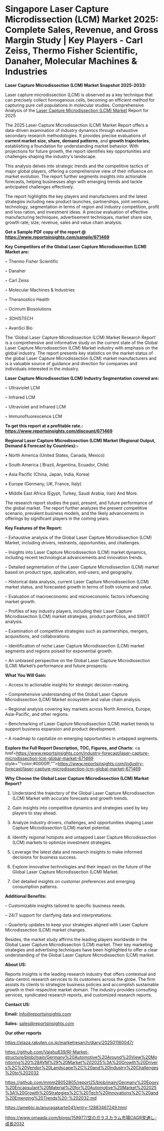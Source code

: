 # Singapore Laser Capture Microdissection (LCM) Market 2025: Complete Sales, Revenue, and Gross Margin Study | Key Players - Carl Zeiss, Thermo Fisher Scientific, Danaher, Molecular Machines & Industries

<strong>Laser Capture Microdissection (LCM) Market Snapshot 2025-2033:</strong>

Laser capture microdissection (LCM) is observed as a key technique that can precisely collect homogenous cells, becoming an efficient method for capturing pure cell populations in molecular studies. Comprehensive Analysis of the <a href=https://www.reportsinsights.com/sample/671469>Laser Capture Microdissection (LCM) Market</a> Report for 2025

The 2025 Laser Capture Microdissection (LCM) Market Report offers a data-driven examination of industry dynamics through exhaustive secondary research methodologies. It provides precise evaluations of <strong>current market size, share, demand patterns</strong>, and <strong>growth trajectories</strong>, establishing a foundation for understanding market behavior. With projections for future growth, the report identifies key opportunities and challenges shaping the industry's landscape.

This analysis delves into strategic trends and the competitive tactics of major global players, offering a comprehensive view of their influence on market evolution. The report further segments insights into actionable forecasts, helping businesses align with emerging trends and tackle anticipated challenges effectively.

The report highlights the key players and manufacturers and the latest strategies including new product launches, partnerships, joint ventures, technology, segmentation in terms of region and industry competition, profit and loss ration, and investment ideas. A precise evaluation of effective manufacturing techniques, advertisement techniques, market share size, growth rate, size, revenue, sales and value chain analysis.

<strong>Get a Sample PDF copy of the report @ <a href=https://www.reportsinsights.com/sample/671469 style=color:#0000ff;>https://www.reportsinsights.com/sample/671469</a></strong>

<strong>Key Competitors of the Global Laser Capture Microdissection (LCM) Market are:</strong>

‣ Thermo Fisher Scientific

‣ Danaher

‣ Carl Zeiss

‣ Molecular Machines & Industries

‣ Theranostics Health

‣ Ocimum Biosolutions

‣ 3DHISTECH

‣ AvanSci Bio

The ‘Global Laser Capture Microdissection (LCM) Market Research Report’ is a comprehensive and informative study on the current state of the Global Laser Capture Microdissection (LCM) Market industry with emphasis on the global industry. The report presents key statistics on the market status of the global Laser Capture Microdissection (LCM) market manufacturers and is a valuable source of guidance and direction for companies and individuals interested in the industry.

<strong>Laser Capture Microdissection (LCM) Industry Segmentation covered are:</strong>

‣ Ultraviolet LCM

‣ Infrared LCM

‣ Ultraviolet and Infrared LCM

‣ Immunofluorescence LCM

<strong>To get this report at a profitable rate.: <a href=https://www.reportsinsights.com/discount/671469 style=color:#0000ff;>https://www.reportsinsights.com/discount/671469</a></strong>

<strong>Regional Laser Capture Microdissection (LCM) Market (Regional Output, Demand &amp; Forecast by Countries):-</strong>

• North America (United States, Canada, Mexico)

• South America ( Brazil, Argentina, Ecuador, Chile)

• Asia Pacific (China, Japan, India, Korea)

• Europe (Germany, UK, France, Italy)

• Middle East Africa (Egypt, Turkey, Saudi Arabia, Iran) And More.

The research report studies the past, present, and future performance of the global market. The report further analyzes the present competitive scenario, prevalent business models, and the likely advancements in offerings by significant players in the coming years.

<strong>Key Features of the Report:</strong>

– Exhaustive analysis of the Global Laser Capture Microdissection (LCM) Market, including drivers, restraints, opportunities, and challenges.

– Insights into Laser Capture Microdissection (LCM) market dynamics, including recent technological advancements and innovation trends.

– Detailed segmentation of the Laser Capture Microdissection (LCM) market based on product type, application, end-users, and geography.

– Historical data analysis, current Laser Capture Microdissection (LCM) market status, and forecasted growth in terms of both volume and value.

– Evaluation of macroeconomic and microeconomic factors influencing market growth.

– Profiles of key industry players, including their Laser Capture Microdissection (LCM) market strategies, product portfolios, and SWOT analysis.

– Examination of competitive strategies such as partnerships, mergers, acquisitions, and collaborations.

– Identification of niche Laser Capture Microdissection (LCM) market segments and regions poised for exponential growth.

– An unbiased perspective on the Global Laser Capture Microdissection (LCM) Market’s performance and future prospects.

<strong>What You Will Gain:</strong>

– Access to actionable insights for strategic decision-making.

– Comprehensive understanding of the Global Laser Capture Microdissection (LCM) Market ecosystem and value chain analysis.

– Regional analysis covering key markets across North America, Europe, Asia-Pacific, and other regions.

– Benchmarking of Laser Capture Microdissection (LCM) market trends to support business expansion and product development.

– A roadmap to capitalize on emerging opportunities in untapped segments.

<strong>Explore the Full Report Description, TOC, Figures, and Charts:</strong>
<a href=https://www.reportsinsights.com/industry-forecast/laser-capture-microdissection-lcm-global-market-671469 style=""color:#0000ff;"">https://www.reportsinsights.com/industry-forecast/laser-capture-microdissection-lcm-global-market-671469</a>

<strong>Why Choose the Global Laser Capture Microdissection (LCM) Market Report?</strong>

1. Understand the trajectory of the Global Laser Capture Microdissection (LCM) Market with accurate forecasts and growth trends.

2. Gain insights into competitive dynamics and strategies used by key players to stay ahead.

3. Analyze industry drivers, challenges, and opportunities shaping Laser Capture Microdissection (LCM) market potential.

4. Identify regional hotspots and untapped Laser Capture Microdissection (LCM) markets to optimize investment strategies.

5. Leverage the latest data and research insights to make informed decisions for business success.

6. Explore innovative technologies and their impact on the future of the Global Laser Capture Microdissection (LCM) Market.

7. Get detailed insights on customer preferences and emerging consumption patterns.

<strong>Additional Benefits:</strong>

– Customizable insights tailored to specific business needs.

– 24/7 support for clarifying data and interpretations.

– Quarterly updates to keep your strategies aligned with Laser Capture Microdissection (LCM) market changes.

Besides, the market study affirms the leading players worldwide in the Global Laser Capture Microdissection (LCM) market. Their key marketing strategies and advertising techniques have been highlighted to offer a clear understanding of the Global Laser Capture Microdissection (LCM) market.

<strong><strong>About US</strong>:</strong>

Reports Insights is the leading research industry that offers contextual and data-centric research services to its customers across the globe. The firm assists its clients to strategize business policies and accomplish sustainable growth in their respective market domain. The industry provides consulting services, syndicated research reports, and customized research reports.

<strong>Contact US:</strong>

<p class=><b>Email:</b> <a href=mailto:info@reportsinsights.com>info@reportsinsights.com</a></p>
<p class=><b>Sales:</b> <a href=mailto:sales@reportsinsights.com>sales@reportsinsights.com</a></p>

<strong>Our other reports</strong>

<a href=https://plaza.rakuten.co.jp/marketresarch/diary/202501160047/>https://plaza.rakuten.co.jp/marketresarch/diary/202501160047/</a>

<a href=https://github.com/Vaishu839/RI-Market-structure/blob/main/Germany%20Automotive%20Around%20View%20Monitoring%20%28AVM%29%20Market%202025%3A%20Growth%20Drivers%2C%20Vendor%20Landscape%2C%20and%20Industry%20Challenges%20to%202032>https://github.com/Vaishu839/RI-Market-structure/blob/main/Germany%20Automotive%20Around%20View%20Monitoring%20%28AVM%29%20Market%202025%3A%20Growth%20Drivers%2C%20Vendor%20Landscape%2C%20and%20Industry%20Challenges%20to%202032</a>

<a href=https://github.com/mmm28052805/report25/blob/main/Germany%20Epoxy%20Encapsulant%20Material%20for%20Automotive%20Market%202025%3A%20Growth%20Strategies%2C%20Tech%20Innovations%2C%20and%20Emerging%20Trends%20-%202032.md>https://github.com/mmm28052805/report25/blob/main/Germany%20Epoxy%20Encapsulant%20Material%20for%20Automotive%20Market%202025%3A%20Growth%20Strategies%2C%20Tech%20Innovations%2C%20and%20Emerging%20Trends%20-%202032.md</a>

<a href=https://ameblo.jp/anuragakarte041/entry-12883467249.html>https://ameblo.jp/anuragakarte041/entry-12883467249.html</a>

<a href=https://www.omaada.com/blogs/159977/空のガラスカラム市場CAGR見通し-成長2032>https://www.omaada.com/blogs/159977/空のガラスカラム市場CAGR見通し-成長2032</a>
